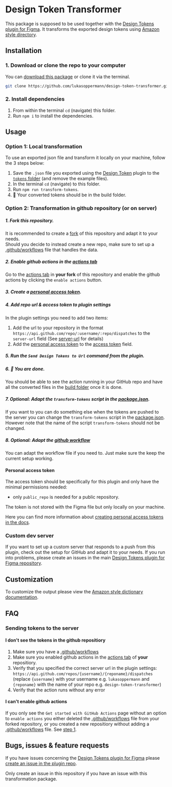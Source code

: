 # Design Token Transformer

This package is supposed to be used together with the [Design Tokens plugin for Figma](https://github.com/lukasoppermann/design-tokens).
It transforms the exported design tokens using [Amazon style directory](https://amzn.github.io/style-dictionary/#/).

## Installation
### 1. Download or clone the repo to your computer
You can [download this package](https://github.com/lukasoppermann/design-token-transformer/archive/master.zip) or clone it via the terminal.

``` Bash
git clone https://github.com/lukasoppermann/design-token-transformer.git
```
### 2. Install dependencies
1. From within the terminal `cd` (navigate) this folder.
2. Run `npm i` to install the dependencies.

## Usage
### Option 1: Local transformation
To use an exported json file and transform it locally on your machine, follow the 3 steps below:

1. Save the `.json` file you exported using the [Design Token](https://github.com/lukasoppermann/design-tokens) plugin to the [`tokens` folder](./tokens/) (and remove the example files).
2. In the terminal `cd` (navigate) to this folder.
3. Run `npm run transform-tokens`.
4. 🎉 Your converted tokens should be in the build folder.

### Option 2: Transformation in github repository (or on server)
##### 1. Fork this repository.  
It is recommended to create a [fork](../../fork) of this repository and adapt it to your needs.   
Should you decide to instead create a new repo, make sure to set up a [.github/workflows](.github/workflows) file that handles the data.

##### 2. Enable github actions in the [actions tab](../../actions) 
Go to the [actions tab](../../actions) in **your fork** of this repository and enable the github actions by clicking the `enable actions` button.

##### 3. Create a [personal access token](#personal-access-token).

##### 4. Add repo url & access token to plugin settings
In the plugin settings you need to add two items:
1. Add the url to your repository in the format `https://api.github.com/repo/:username/:repo/dispatches` to the `server-url` field (See [server-url](https://github.com/lukasoppermann/design-tokens/#server-url) for details)
2. Add the [personal access token](#personal-access-token) to the [access token](https://github.com/lukasoppermann/design-tokens/#access-token) field.

##### 5. Run the `Send Design Tokens to Url` command from the plugin.

##### 6. 🎉 You are done.
You should be able to see the action running in your GitHub repo and have all the converted files in the [build folder](./build) once it is done.

##### 7. Optional: Adapt the `transform-tokens` script in the [package.json](./package.json).
If you want to you can do something else when the tokens are pushed to the server you can change the `transform-tokens` script in the [package.json](./package.json). However note that the name of the script `transform-tokens` should not be changed.

##### 8. Optional: Adapt the [github workflow](.github/workflows/transform-tokens.yml)
You can adapt the workflow file if you need to. Just make sure the keep the current setup working.

#### Personal access token
The access token should be specifically for this plugin and only have the minimal permissions needed:
- only `public_repo` is needed for a public repository.

The token is not stored with the Figma file but only locally on your machine.

Here you can find more information about [creating personal access tokens in the docs](https://docs.github.com/en/free-pro-team@latest/github/authenticating-to-github/creating-a-personal-access-token).

### Custom dev server 
If you want to set up a custom server that responds to a push from this plugin, check out the setup for GitHub and adapt it to your needs.
If you run into problems, please create an issues in the main [Design Tokens plugin for Figma repository](https://github.com/lukasoppermann/design-tokens/issues/new).

## Customization
To customize the output please view the [Amazon style dictionary documentation](https://amzn.github.io/style-dictionary/#/config).

## FAQ
### Sending tokens to the server
#### I don't see the tokens in the github repositiory
1. Make sure you have a [.github/workflows](.github/workflows)
2. Make sure you enabled github actions in the [actions tab](../../actions) of **your** repositiory.
3. Verify that you specified the correct server url in the plugin settings: `https://api.github.com/repos/{username}/{reponame}/dispatches` (replace `{username}` with your username e.g. `lukasoppermann` and `{reponame}` with the name of your repo e.g. `design-token-transformer`)
3. Verify that the action runs without any error

#### I can't enable github actions
If you only see the `Get started with GitHub Actions` page without an option to `enable actions` you either deleted the [.github/workflows](.github/workflows) file from your forked repository, or you created a new repositiory without adding a [.github/workflows](.github/workflows) file. See [step 1](#1-fork-this-repository).

## Bugs, issues & feature requests
If you have issues concerning the [Design Tokens plugin for Figma](https://github.com/lukasoppermann/design-tokens) please [create an issue in the plugin repo](https://github.com/lukasoppermann/design-tokens/issues/new). 

Only create an issue in this repository if you have an issue with this transformation package.
